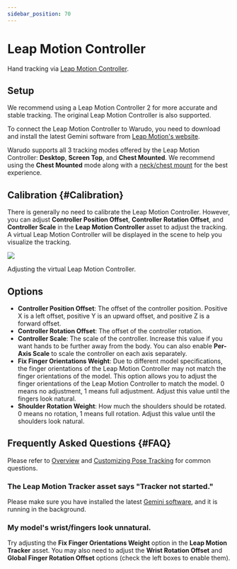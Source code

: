 ```yaml
---
sidebar_position: 70
---
```


# Leap Motion Controller

Hand tracking via [Leap Motion Controller](https://leap2.ultraleap.com/leap-motion-controller-2/).

## Setup

We recommend using a Leap Motion Controller 2 for more accurate and stable tracking. The original Leap Motion Controller is also supported.

To connect the Leap Motion Controller to Warudo, you need to download and install the latest Gemini software from [Leap Motion's website](https://leap2.ultraleap.com/gemini-downloads/).

Warudo supports all 3 tracking modes offered by the Leap Motion Controller: **Desktop**, **Screen Top**, and **Chest Mounted**. We recommend using the **Chest Mounted** mode along with a [neck/chest mount](https://www.etsy.com/market/leap_motion_mounting) for the best experience.

## Calibration {#Calibration}

There is generally no need to calibrate the Leap Motion Controller. However, you can adjust **Controller Position Offset**, **Controller Rotation Offset**, and **Controller Scale** in the **Leap Motion Controller** asset to adjust the tracking. A virtual Leap Motion Controller will be displayed in the scene to help you visualize the tracking.

![](/doc-img/en-leapmotion-1.png)
<p class="img-desc">Adjusting the virtual Leap Motion Controller.</p>

## Options

* **Controller Position Offset**: The offset of the controller position. Positive X is a left offset, positive Y is an upward offset, and positive Z is a forward offset.
* **Controller Rotation Offset**: The offset of the controller rotation.
* **Controller Scale**: The scale of the controller. Increase this value if you want hands to be further away from the body. You can also enable **Per-Axis Scale** to scale the controller on each axis separately.
* **Fix Finger Orientations Weight**: Due to different model specifications, the finger orientations of the Leap Motion Controller may not match the finger orientations of the model. This option allows you to adjust the finger orientations of the Leap Motion Controller to match the model. 0 means no adjustment, 1 means full adjustment. Adjust this value until the fingers look natural.
* **Shoulder Rotation Weight**: How much the shoulders should be rotated. 0 means no rotation, 1 means full rotation. Adjust this value until the shoulders look natural.

## Frequently Asked Questions {#FAQ}

Please refer to [Overview](overview#FAQ) and [Customizing Pose Tracking](body-tracking#FAQ) for common questions.

### The Leap Motion Tracker asset says "Tracker not started."

Please make sure you have installed the latest [Gemini software](https://leap2.ultraleap.com/gemini-downloads/), and it is running in the background.

### My model's wrist/fingers look unnatural.

Try adjusting the **Fix Finger Orientations Weight** option in the **Leap Motion Tracker** asset. You may also need to adjust the **Wrist Rotation Offset** and **Global Finger Rotation Offset** options (check the left boxes to enable them).

